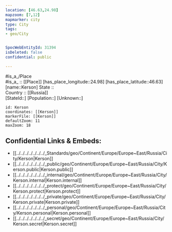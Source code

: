 ```yaml
---
location: [46.63,24.98] 
mapzoom: [7,12] 
mapmarker: city 
type: City
tags:
- geo/City


SpocWebEntityId: 31394
isDeleted: false
confidential: public

---
```

#is_a_/Place  
#is_a_ :: [[Place]] 
[has_place_longitude::24.98] 
[has_place_latitude::46.63] 
[name::Kerson] 
State ::  
Country :: [[Russia]]  
[StateId::] 
[Population::] 
[Unknown::] 


```leaflet
id: Kerson
coordinates: [[Kerson]] 
markerFile: [[Kerson]] 
defaultZoom: 11 
maxZoom: 18
```


## Confidential Links & Embeds: 
- [[../../../../../../../_Standards/geo/Continent/Europe/Europe~East/Russia/City/Kerson|Kerson]] 
- [[../../../../../../../_public/geo/Continent/Europe/Europe~East/Russia/City/Kerson.public|Kerson.public]] 
- [[../../../../../../../_internal/geo/Continent/Europe/Europe~East/Russia/City/Kerson.internal|Kerson.internal]] 
- [[../../../../../../../_protect/geo/Continent/Europe/Europe~East/Russia/City/Kerson.protect|Kerson.protect]] 
- [[../../../../../../../_private/geo/Continent/Europe/Europe~East/Russia/City/Kerson.private|Kerson.private]] 
- [[../../../../../../../_personal/geo/Continent/Europe/Europe~East/Russia/City/Kerson.personal|Kerson.personal]] 
- [[../../../../../../../_secret/geo/Continent/Europe/Europe~East/Russia/City/Kerson.secret|Kerson.secret]] 
